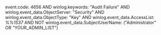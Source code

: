 event.code: 4656 AND winlog.keywords: "Audit Failure" AND winlog.event_data.ObjectServer: "Security" AND winlog.event_data.ObjectType: "Key" AND winlog.event_data.AccessList: *%%1537* AND NOT winlog.event_data.SubjectUserName: ("Administrator" OR "YOUR_ADMIN_LIST")
